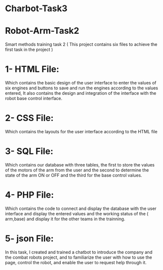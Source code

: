 # Charbot-Task3
# Robot-Arm-Task2
Smart methods training task 2
( This project contains six files to achieve the first task in the project )
# 1- HTML File:
Which contains the basic design of the user interface to enter the values of six engines and buttons to save and run the engines according to the values entered, It also contains the design and integration of the interface with the robot base control interface.
# 2- CSS File: 
Which contains the layouts for the user interface according to the HTML file
# 3- SQL File:
Which contains our database with three tables, the first to store the values of the motors of the arm from the user and the second to determine the state of the arm ON or OFF and the third for the base control values.
# 4- PHP File:
Which contains the code to connect and display the database with the user interface and display the entered values and the working status of the ( arm,base) and display it for the other teams in the trainning.
# 5- json File:
In this task, I created and trained a chatbot to introduce the company and the combat robots project, and to familiarize the user with how to use the page, control the robot, and enable the user to request help through it.
